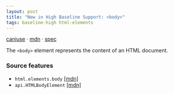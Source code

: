 ```yaml
---
layout: post
title: "New in High Baseline Support: <body>"
tags: baseline-high html-elements
---
```


[caniuse](https://caniuse.com/?search=body) · [mdn](https://developer.mozilla.org/en-US/search?q=<body>) · [spec](https://html.spec.whatwg.org/multipage/sections.html#the-body-element)

The `<body>` element represents the content of an HTML document.

### Source features

- ``html.elements.body`` [[mdn]](https://developer.mozilla.org/en-US/search?q=html.elements.body)
- ``api.HTMLBodyElement`` [[mdn]](https://developer.mozilla.org/en-US/search?q=api.HTMLBodyElement)

